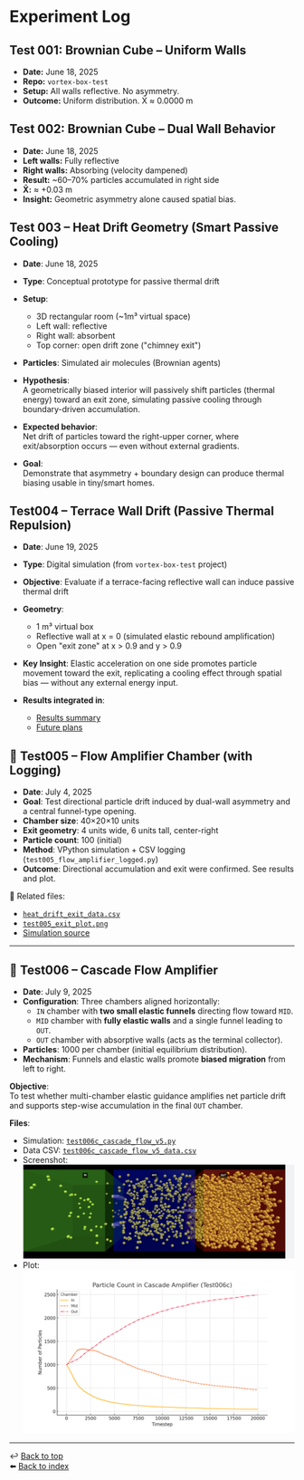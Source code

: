 # Experiment Log

## Test 001: Brownian Cube – Uniform Walls

- **Date:** June 18, 2025
- **Repo:** `vortex-box-test`
- **Setup:** All walls reflective. No asymmetry.
- **Outcome:** Uniform distribution. X̄ ≈ 0.0000 m

## Test 002: Brownian Cube – Dual Wall Behavior

- **Date:** June 18, 2025
- **Left walls:** Fully reflective
- **Right walls:** Absorbing (velocity dampened)
- **Result:** ~60–70% particles accumulated in right side
- **X̄:** ≈ +0.03 m
- **Insight:** Geometric asymmetry alone caused spatial bias.

## Test 003 – Heat Drift Geometry (Smart Passive Cooling)

- **Date**: June 18, 2025
- **Type**: Conceptual prototype for passive thermal drift
- **Setup**:
  - 3D rectangular room (~1m³ virtual space)
  - Left wall: reflective
  - Right wall: absorbent
  - Top corner: open drift zone ("chimney exit")
- **Particles**: Simulated air molecules (Brownian agents)
- **Hypothesis**:  
  A geometrically biased interior will passively shift particles (thermal energy) toward an exit zone, simulating passive cooling through boundary-driven accumulation.

- **Expected behavior**:  
  Net drift of particles toward the right-upper corner, where exit/absorption occurs — even without external gradients.

- **Goal**:  
  Demonstrate that asymmetry + boundary design can produce thermal biasing usable in tiny/smart homes.

## Test004 – Terrace Wall Drift (Passive Thermal Repulsion)

- **Date**: June 19, 2025
- **Type**: Digital simulation (from `vortex-box-test` project)
- **Objective**: Evaluate if a terrace-facing reflective wall can induce passive thermal drift
- **Geometry**:

  - 1 m³ virtual box
  - Reflective wall at x = 0 (simulated elastic rebound amplification)
  - Open "exit zone" at x > 0.9 and y > 0.9

- **Key Insight**:
  Elastic acceleration on one side promotes particle movement toward the exit, replicating a cooling effect
  through spatial bias — without any external energy input.

- **Results integrated in**:

  - [Results summary](03_results.md#test004--terrace-wall-drift)
  - [Future plans](04_future_plans.md#smart-passive-wall-cooling)

## 🧪 Test005 – Flow Amplifier Chamber (with Logging)

- **Date**: July 4, 2025
- **Goal**: Test directional particle drift induced by dual-wall asymmetry and a central funnel-type opening.
- **Chamber size**: 40×20×10 units
- **Exit geometry**: 4 units wide, 6 units tall, center-right
- **Particle count**: 100 (initial)
- **Method**: VPython simulation + CSV logging (`test005_flow_amplifier_logged.py`)
- **Outcome**: Directional accumulation and exit were confirmed. See results and plot.

📎 Related files:

- [`heat_drift_exit_data.csv`](../results/test005/heat_drift_exit_data.csv)
- [`test005_exit_plot.png`](../results/test005/test005_exit_plot.png)
- [Simulation source](https://github.com/gavianu/vortex-box-test/blob/main/test005_flow_amplifier/test005_flow_amplifier_logged.py)

---

## 🔹 Test006 – Cascade Flow Amplifier

- **Date**: July 9, 2025
- **Configuration**: Three chambers aligned horizontally:
  - `IN` chamber with **two small elastic funnels** directing flow toward `MID`.
  - `MID` chamber with **fully elastic walls** and a single funnel leading to `OUT`.
  - `OUT` chamber with absorptive walls (acts as the terminal collector).
- **Particles**: 1000 per chamber (initial equilibrium distribution).
- **Mechanism**: Funnels and elastic walls promote **biased migration** from left to right.

**Objective**:  
To test whether multi-chamber elastic guidance amplifies net particle drift and supports step-wise accumulation in the final `OUT` chamber.

**Files**:

- Simulation: [`test006c_cascade_flow_v5.py`](https://github.com/gavianu/vortex-box-test/blob/main/test006_cascade_amplifier/test006c_cascade_flow_v5.py)
- Data CSV: [`test006c_cascade_flow_v5_data.csv`](../results/test006/test006c_cascade_flow_v5_data.csv)
- Screenshot: ![render](../results/test006/test006c_render.png)
- Plot: ![plot](../results/test006/test006c_cascade_flow_plot.png)

---

↩️ [Back to top](#)  
⬅️ [Back to index](../index.md)
